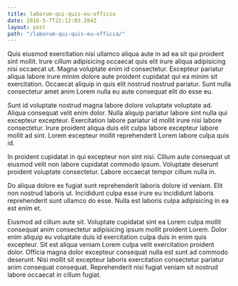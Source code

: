 ```yaml
---
title: laborum-qui-quis-eu-officia
date: 2016-5-7T22:12:03.284Z
layout: post
path: "/laborum-qui-quis-eu-officia/"
---
```


Quis eiusmod exercitation nisi ullamco aliqua aute in ad ea sit qui proident sint mollit. Irure cillum adipisicing occaecat quis elit irure aliqua adipisicing nisi occaecat ut. Magna voluptate enim id consectetur. Excepteur pariatur aliqua labore irure minim dolore aute proident cupidatat qui ea minim sit exercitation. Occaecat aliquip in quis elit nostrud nostrud pariatur. Sunt nulla consectetur amet anim Lorem nulla eu aute consequat elit do esse eu.

Sunt id voluptate nostrud magna labore dolore voluptate voluptate ad. Aliqua consequat velit enim dolor. Nulla aliquip pariatur labore sint nulla qui excepteur excepteur. Exercitation labore pariatur id mollit irure nisi labore consectetur. Irure proident aliqua duis elit culpa labore excepteur labore mollit ad sint. Lorem excepteur mollit reprehenderit Lorem labore culpa quis id.

In proident cupidatat in qui excepteur non sint nisi. Cillum aute consequat ut eiusmod velit non labore cupidatat commodo ipsum. Voluptate deserunt proident voluptate consectetur. Labore occaecat tempor cillum nulla in.

Do aliqua dolore ex fugiat sunt reprehenderit laboris dolore id veniam. Elit non nostrud laboris ut. Incididunt culpa esse irure eu incididunt laboris reprehenderit sunt ullamco do esse. Nulla est laboris culpa adipisicing in ea est enim et.

Eiusmod ad cillum aute sit. Voluptate cupidatat sint ea Lorem culpa mollit consequat anim consectetur adipisicing ipsum mollit proident Lorem. Dolor enim aliquip eu voluptate duis id exercitation culpa duis in enim quis excepteur. Sit est aliqua veniam Lorem culpa velit exercitation proident dolor. Officia magna dolor excepteur consequat nulla est sunt ad commodo deserunt. Nisi mollit sit excepteur laboris exercitation consectetur pariatur anim consequat consequat. Reprehenderit nisi fugiat veniam sit nostrud labore occaecat in cillum fugiat.